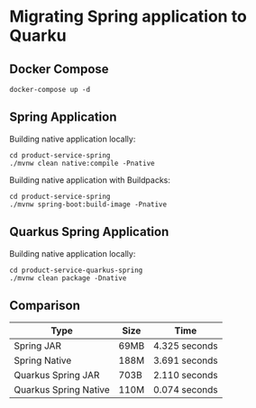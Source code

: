 # Migrating Spring application to Quarku

## Docker Compose

```shell
docker-compose up -d
```

## Spring Application

Building native application locally:

```shell
cd product-service-spring
./mvnw clean native:compile -Pnative
```

Building native application with Buildpacks:

```shell
cd product-service-spring
./mvnw spring-boot:build-image -Pnative
```

## Quarkus Spring Application

Building native application locally:

```shell
cd product-service-quarkus-spring
./mvnw clean package -Dnative
```



## Comparison

|Type|Size|Time|
|---|---|---|
|Spring JAR|69MB|4.325 seconds|
|Spring Native|188M|3.691 seconds|
|Quarkus Spring JAR|703B|2.110 seconds|
|Quarkus Spring Native|110M|0.074 seconds|

